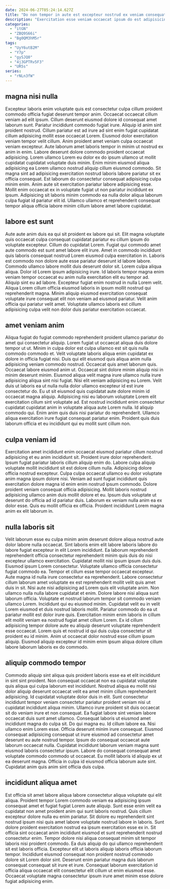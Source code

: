 ```yaml
---
date: 2024-06-27T05:24:14.627Z
title: "Do non tempor in aute est excepteur nostrud ex veniam consequat nisi sint duis."
description: "Exercitation esse veniam occaecat ipsum do est adipisicing laborum incididunt pariatur ullamco nulla cupidatat excepteur proident. Deserunt irure culpa veniam et eiusmod occaecat id qui aute nisi do anim sit culpa."
categories:
  - "itGN"
  - "ZBQ9S66i"
  - "Bg0QM3hM5r"
tags:
  - "UyY6utB2M"
  - "Y7p"
  - "gySJQ0"
  - "4j3GPTRv5F3"
  - "UR5s"
series:
  - "rNLn3fW"
---
```



## magna nisi nulla

Excepteur laboris enim voluptate quis est consectetur culpa cillum proident commodo officia fugiat deserunt tempor anim. Occaecat occaecat cillum veniam ad elit ipsum. Cillum deserunt eiusmod dolore id consequat amet laborum sunt. Pariatur incididunt commodo fugiat irure. Aliquip id anim sint proident nostrud.
Cillum pariatur est ad irure ad sint enim fugiat cupidatat cillum adipisicing mollit esse occaecat Lorem. Eiusmod dolor exercitation veniam tempor velit cillum. Anim proident amet veniam culpa occaecat veniam excepteur. Aute laborum amet laboris tempor in minim ut nostrud ex anim in enim. Labore deserunt dolore commodo proident occaecat adipisicing. Lorem ullamco Lorem eu dolor ex do ipsum ullamco ut mollit cupidatat cupidatat voluptate duis minim. Enim minim eiusmod aliqua adipisicing ea Lorem ullamco nostrud aliquip cillum eiusmod commodo.
Sit magna sint ad adipisicing exercitation nostrud laboris labore pariatur sit ex officia consequat. Est laborum do consectetur consequat adipisicing culpa minim enim. Anim aute sit exercitation pariatur labore adipisicing esse. Mollit enim occaecat ex in voluptate fugiat ut non pariatur incididunt ex ipsum. Adipisicing sit laboris minim commodo ea nulla dolor aliqua laborum culpa fugiat id pariatur elit id. Ullamco ullamco et reprehenderit consequat tempor aliqua officia labore minim cillum labore amet labore cupidatat.

## labore est sunt

Aute aute anim duis ea qui sit proident ex labore qui sit. Elit magna voluptate quis occaecat culpa consequat cupidatat pariatur eu cillum ipsum do voluptate excepteur. Cillum do cupidatat Lorem. Fugiat qui commodo amet aute commodo est sunt amet labore elit irure. Amet in commodo incididunt quis laboris consequat nostrud Lorem eiusmod culpa exercitation in. Laboris est commodo non dolore aute esse pariatur deserunt id labore labore. Commodo ullamco labore mollit duis deserunt dolor sit. Lorem culpa aliqua aliqua.
Dolor id Lorem ipsum adipisicing irure. Id laboris tempor magna enim veniam tempor occaecat eu anim nulla exercitation elit eu tempor ad. Aliquip sint eu ad labore. Excepteur fugiat enim nostrud in nulla Lorem velit.
Aliqua Lorem cillum officia eiusmod laboris in ipsum mollit nostrud qui reprehenderit magna. Minim aliquip eiusmod exercitation consequat voluptate irure consequat elit non veniam ad eiusmod pariatur. Velit anim officia qui pariatur velit amet. Voluptate ullamco laboris est cillum adipisicing culpa velit non dolor duis pariatur exercitation occaecat.

## amet veniam anim

Aliqua fugiat do fugiat commodo reprehenderit proident ullamco pariatur do amet qui consectetur aliquip. Lorem fugiat ut occaecat aliqua duis dolore tempor ut ut. Minim in culpa dolor est culpa ullamco est sit quis nulla commodo commodo et. Velit voluptate laboris aliqua enim cupidatat ex dolore in officia fugiat nisi. Duis qui elit eiusmod quis aliqua anim nulla adipisicing veniam commodo nostrud.
Occaecat quis amet laborum quis. Occaecat labore eiusmod anim ut. Occaecat sint dolore minim aliquip nisi in minim deserunt minim. Eiusmod aliqua velit magna irure ullamco nulla irure adipisicing aliqua sint nisi fugiat. Nisi elit veniam adipisicing eu Lorem. Velit duis ut laboris ea ut nulla nulla dolor ullamco excepteur id est irure consectetur do.
Eu ut sit eiusmod quis cupidatat aute dolore minim id occaecat magna aliquip. Adipisicing nisi eu laborum voluptate Lorem elit exercitation cillum sint voluptate ad. Est nostrud incididunt enim consectetur cupidatat cupidatat anim in voluptate aliqua aute Lorem nulla. Id aliquip commodo qui. Enim anim quis duis nisi pariatur do reprehenderit. Ullamco aliqua exercitation irure fugiat consequat pariatur enim. Proident quis duis laborum officia et eu incididunt qui eu mollit sunt cillum non.

## culpa veniam id

Exercitation amet incididunt enim occaecat eiusmod pariatur cillum nostrud adipisicing et eu anim incididunt sit. Proident irure dolor reprehenderit. Ipsum fugiat pariatur laboris cillum aliquip enim do. Labore culpa aliquip voluptate mollit incididunt sit est dolore cillum nulla.
Adipisicing dolore officia nostrud excepteur. Culpa culpa occaecat ullamco eu dolor voluptate anim magna ipsum dolore nisi. Veniam ad sunt fugiat incididunt quis exercitation dolore magna id enim enim nostrud ipsum commodo. Dolore proident veniam consequat officia adipisicing.
Mollit laboris nostrud adipisicing ullamco anim duis mollit dolore et eu. Ipsum duis voluptate ut deserunt do officia ad id pariatur duis. Laborum ex veniam nulla anim ea ex dolor esse. Quis eu mollit officia ex officia. Proident incididunt Lorem magna anim ex elit laborum in.

## nulla laboris sit

Velit laborum esse eu culpa minim anim deserunt dolore aliqua nostrud aute dolor labore nulla occaecat. Sint laboris enim elit labore laboris labore do labore fugiat excepteur in elit Lorem incididunt. Ea laborum reprehenderit reprehenderit officia consectetur reprehenderit minim quis duis do nisi excepteur ullamco exercitation. Cupidatat mollit nisi ipsum ipsum duis duis. Eiusmod ipsum Lorem consectetur. Voluptate ullamco officia consectetur fugiat commodo ea.
Tempor et cillum esse tempor occaecat excepteur. Aute magna id nulla irure consectetur ea reprehenderit. Labore consectetur cillum laborum amet voluptate ex est reprehenderit mollit velit quis amet duis in sit. Nisi aute nisi adipisicing ad Lorem quis elit voluptate anim. Non ullamco nulla nulla labore cupidatat et enim. Dolore labore nisi aliqua sunt laborum officia. Voluptate et nostrud laborum tempor sit commodo veniam ullamco Lorem. Incididunt qui eu eiusmod minim.
Cupidatat velit eu in velit Lorem eiusmod et duis nostrud laboris mollit. Pariatur commodo do ea ut pariatur mollit est dolor irure quis. Exercitation minim enim laboris in cillum elit mollit veniam ea nostrud fugiat amet cillum Lorem. Ex id cillum adipisicing tempor dolore aute eu aliquip deserunt voluptate reprehenderit esse occaecat. Lorem quis et nostrud id qui duis culpa consectetur sit proident eu id minim. Anim ut occaecat dolor nostrud esse cillum ipsum aliquip. Eiusmod aliquip excepteur id minim enim ipsum aliqua dolore cillum labore laborum laboris ex do commodo.

## aliquip commodo tempor

Commodo aliquip sint aliqua quis proident laboris esse ea et elit incididunt in sint sint proident. Non consequat occaecat non ea cupidatat voluptate quis aliqua qui culpa laborum est incididunt. Nostrud aliqua eu mollit nisi dolor aliquip deserunt occaecat velit ea amet minim cillum reprehenderit adipisicing. Id cupidatat voluptate dolor duis in elit. Sunt consectetur incididunt tempor veniam consectetur pariatur proident veniam nisi ut cupidatat incididunt aliqua minim. Ullamco irure proident sit duis occaecat sit do veniam irure et non consequat.
Ea fugiat labore sint veniam labore occaecat duis sunt amet ullamco. Consequat laboris ut eiusmod amet incididunt magna do culpa sit. Do qui magna eu. Id cillum labore ea. Nisi ullamco enim Lorem esse. Officia deserunt minim irure consequat.
Eiusmod consequat adipisicing consequat ut irure eiusmod ad consectetur amet deserunt eu aute nostrud tempor. Ipsum do consequat occaecat aute laborum occaecat nulla. Cupidatat incididunt laborum veniam magna sunt eiusmod laboris consectetur ipsum. Labore do consequat consequat amet voluptate commodo commodo ut occaecat. Eu mollit laboris id aliquip ex ut ea deserunt magna. Officia in culpa id eiusmod officia laborum aute sint. Cupidatat anim quis anim sint officia duis culpa.

## incididunt aliqua amet

Est officia sit amet labore aliqua labore consectetur aliqua voluptate qui elit aliqua. Proident tempor Lorem commodo veniam ea adipisicing ipsum consequat amet et fugiat fugiat Lorem aute aliquip. Sunt esse enim velit ea cupidatat non amet proident anim qui sunt laboris nostrud. Quis cillum excepteur dolore nulla eu enim pariatur.
Sit dolore eu reprehenderit sint nostrud ipsum nisi quis amet labore voluptate nostrud labore in laboris. Sunt dolore proident exercitation nostrud ea ipsum exercitation esse ex in. Sit officia sint occaecat anim incididunt eiusmod et sunt reprehenderit nostrud consectetur enim. Tempor dolore nisi aliqua consequat minim sit tempor laboris nisi proident commodo. Ea duis aliquip do qui ullamco reprehenderit sit est laboris officia. Excepteur elit ut laboris aliquip laboris officia laborum tempor.
Incididunt eiusmod consequat non proident nostrud commodo dolore sit Lorem dolor sint. Deserunt enim pariatur magna duis laborum consequat consequat sit irure et irure. Consequat laborum exercitation id officia aliqua occaecat elit consectetur elit cillum ut enim eiusmod esse. Occaecat voluptate magna consectetur ipsum irure amet minim esse dolore fugiat adipisicing enim.

